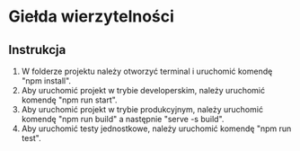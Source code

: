 # Giełda wierzytelności

## Instrukcja
1. W folderze projektu należy otworzyć terminal i uruchomić komendę "npm install".
2. Aby uruchomić projekt w trybie developerskim, należy uruchomić komendę "npm run start".
3. Aby uruchomić projekt w trybie produkcyjnym, należy uruchomić komendę "npm run build" a następnie "serve -s build".
4. Aby uruchomić testy jednostkowe, należy uruchomić komendę "npm run test".



